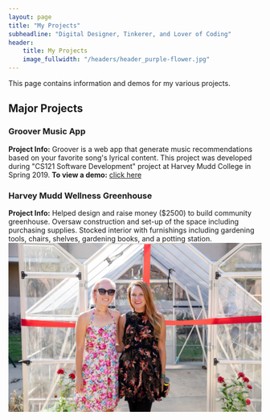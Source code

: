 ```yaml
---
layout: page
title: "My Projects"
subheadline: "Digital Designer, Tinkerer, and Lover of Coding"
header:
    title: My Projects
    image_fullwidth: "/headers/header_purple-flower.jpg"
---
```

This page contains information and demos for my various projects.

## Major Projects
### Groover Music App
**Project Info:** Groover is a web app that generate music recommendations based on your favorite song's lyrical content. This project was developed during "CS121 Software Development" project at Harvey Mudd College in Spring 2019.
**To view a demo:** [click here](http://www.groovermusic.net/)

### Harvey Mudd Wellness Greenhouse
**Project Info:** Helped design and raise money ($2500) to build community greenhouse. Oversaw construction and set-up of the space including purchasing supplies. Stocked interior with furnishings including gardening tools, chairs, shelves, gardening books, and a potting station.
![alt text](../images/img_siena-greenhouse.jpg "Siena (left) at Mudd Greenhouse opening")